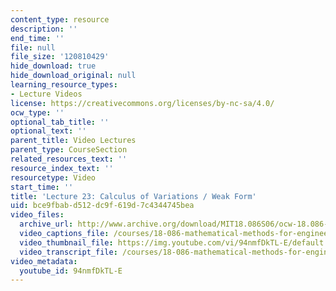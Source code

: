 ```yaml
---
content_type: resource
description: ''
end_time: ''
file: null
file_size: '120810429'
hide_download: true
hide_download_original: null
learning_resource_types:
- Lecture Videos
license: https://creativecommons.org/licenses/by-nc-sa/4.0/
ocw_type: ''
optional_tab_title: ''
optional_text: ''
parent_title: Video Lectures
parent_type: CourseSection
related_resources_text: ''
resource_index_text: ''
resourcetype: Video
start_time: ''
title: 'Lecture 23: Calculus of Variations / Weak Form'
uid: bce9fbab-d512-dc9f-619d-7c4344745bea
video_files:
  archive_url: http://www.archive.org/download/MIT18.086S06/ocw-18.086-12apr2006-220k.mp4
  video_captions_file: /courses/18-086-mathematical-methods-for-engineers-ii-spring-2006/67edafe9e7e85a75a9ed8e7b5e2a0a26_94nmfDkTL-E.vtt
  video_thumbnail_file: https://img.youtube.com/vi/94nmfDkTL-E/default.jpg
  video_transcript_file: /courses/18-086-mathematical-methods-for-engineers-ii-spring-2006/13adab5c26afdf51e5cdf0577bd90618_94nmfDkTL-E.pdf
video_metadata:
  youtube_id: 94nmfDkTL-E
---
```

